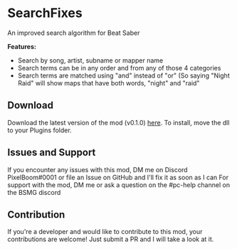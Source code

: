 # SearchFixes
An improved search algorithm for Beat Saber

**Features:**
- Search by song, artist, subname or mapper name
- Search terms can be in any order and from any of those 4 categories
- Search terms are matched using "and" instead of "or" (So saying "Night Raid" will show maps that have both words, "night" and "raid"

## Download
Download the latest version of the mod (v0.1.0) [here](https://github.com/rithik-b/TakeMeToResults/releases/tag/0.1.0 "here").
To install, move the dll to your Plugins folder.

## Issues and Support
If you encounter any issues with this mod, DM me on Discord PixelBoom#0001 or file an Issue on GitHub and I'll fix it as soon as I can For support with the mod, DM me or ask a question on the #pc-help channel on the BSMG discord

## Contribution
If you're a developer and would like to contribute to this mod, your contributions are welcome! Just submit a PR and I will take a look at it.
